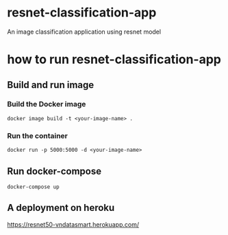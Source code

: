 # resnet-classification-app
An image classification application using resnet model

# how to run resnet-classification-app

## Build and run image

### Build the Docker image
```
docker image build -t <your-image-name> .
```

### Run the container
```
docker run -p 5000:5000 -d <your-image-name>
```

## Run docker-compose
```
docker-compose up
```

## A deployment on heroku
https://resnet50-vndatasmart.herokuapp.com/
